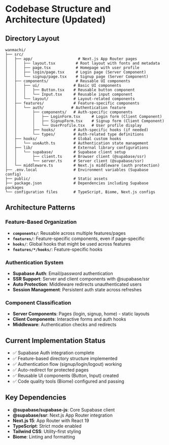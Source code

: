 # Codebase Structure and Architecture (Updated)

## Directory Layout
```
wanmachi/
├── src/
│   ├── app/                    # Next.js App Router pages
│   │   ├── layout.tsx         # Root layout with fonts and metadata
│   │   ├── page.tsx           # Homepage with user profile
│   │   ├── login/page.tsx     # Login page (Server Component)
│   │   └── signup/page.tsx    # Signup page (Server Component)
│   ├── components/            # Reusable UI components
│   │   ├── ui/               # Basic UI components
│   │   │   ├── Button.tsx    # Reusable button component
│   │   │   └── Input.tsx     # Reusable input component
│   │   └── layout/           # Layout-related components
│   ├── features/             # Feature-specific components
│   │   └── auth/            # Authentication feature
│   │       ├── components/   # Auth-specific components
│   │       │   ├── LoginForm.tsx     # Login form (Client Component)
│   │       │   ├── SignupForm.tsx    # Signup form (Client Component)
│   │       │   └── UserProfile.tsx   # User profile display
│   │       ├── hooks/        # Auth-specific hooks (if needed)
│   │       └── types/        # Auth-related type definitions
│   ├── hooks/                # Global custom hooks
│   │   └── useAuth.ts        # Authentication state management
│   ├── lib/                  # External library configurations
│   │   └── supabase/         # Supabase client setup
│   │       ├── client.ts     # Browser client (@supabase/ssr)
│   │       └── server.ts     # Server client (@supabase/ssr)
│   └── middleware.ts         # Next.js middleware (auth protection)
├── .env.local                # Environment variables (Supabase config)
├── public/                   # Static assets
├── package.json              # Dependencies including Supabase packages
└── configuration files       # TypeScript, Biome, Next.js configs
```

## Architecture Patterns

### Feature-Based Organization
- **`components/`**: Reusable across multiple features/pages
- **`features/`**: Feature-specific components, even if page-specific
- **`hooks/`**: Global hooks that might be used across features
- **`features/*/hooks/`**: Feature-specific hooks

### Authentication System
- **Supabase Auth**: Email/password authentication
- **SSR Support**: Server and client components with @supabase/ssr
- **Auto Protection**: Middleware redirects unauthenticated users
- **Session Management**: Persistent auth state across refreshes

### Component Classification
- **Server Components**: Pages (login, signup, home) - static layouts
- **Client Components**: Interactive forms and auth hooks
- **Middleware**: Authentication checks and redirects

## Current Implementation Status
- ✅ Supabase Auth integration complete
- ✅ Feature-based directory structure implemented
- ✅ Authentication flow (signup/login/logout) working
- ✅ Auto-redirect for protected pages
- ✅ Reusable UI components (Button, Input) created
- ✅ Code quality tools (Biome) configured and passing

## Key Dependencies
- **@supabase/supabase-js**: Core Supabase client
- **@supabase/ssr**: Next.js App Router integration
- **Next.js 15**: App Router with React 19
- **TypeScript**: Strict mode enabled
- **Tailwind CSS**: Utility-first styling
- **Biome**: Linting and formatting